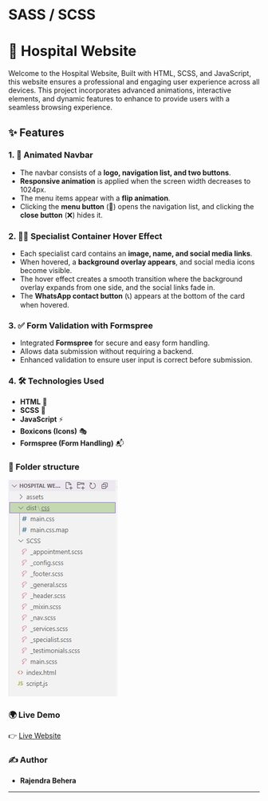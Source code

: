 # SASS / SCSS

# 🏥 Hospital Website

Welcome to the Hospital Website, Built with HTML, SCSS, and JavaScript, this website ensures a professional and engaging user experience across all devices. This project incorporates advanced animations, interactive elements, and dynamic features to enhance to provide users with a seamless browsing experience.

## ✨ Features

### 1. 🎨 **Animated Navbar**
- The navbar consists of a **logo, navigation list, and two buttons**.
- **Responsive animation** is applied when the screen width decreases to 1024px.
- The menu items appear with a **flip animation**.
- Clicking the **menu button** (📂) opens the navigation list, and clicking the **close button** (❌) hides it.

### 2. 👨‍⚕️ **Specialist Container Hover Effect**
- Each specialist card contains an **image, name, and social media links**.
- When hovered, a **background overlay appears**, and social media icons become visible.
- The hover effect creates a smooth transition where the background overlay expands from one side, and the social links fade in.
- The **WhatsApp contact button** (📞) appears at the bottom of the card when hovered.

### 3. ✅ **Form Validation with Formspree**
- Integrated **Formspree** for secure and easy form handling.
- Allows data submission without requiring a backend.
- Enhanced validation to ensure user input is correct before submission.

### 4. 🛠 Technologies Used
- **HTML** 📄
- **SCSS** 🎨
- **JavaScript** ⚡
- **Boxicons (Icons)** 🎭
- **Formspree (Form Handling)** 📬

### 🚀 Folder structure
![Folder structure](https://github.com/BRajendra10/SASS/blob/4f9b28b45cca3e13c9653c6fa1b92547cef9b45f/Hospital%20website%20-%20EGATOR/assets/Folder%20structure.png)

### 🌍 Live Demo
👉 [Live Website](https://gregarious-zuccutto-6708a8.netlify.app/)

### ✍️ Author
- **Rajendra Behera**

---

